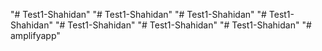 "# Test1-Shahidan" 
"# Test1-Shahidan" 
"# Test1-Shahidan" 
"# Test1-Shahidan" 
"# Test1-Shahidan" 
"# Test1-Shahidan" 
"# Test1-Shahidan" 
"# amplifyapp" 
